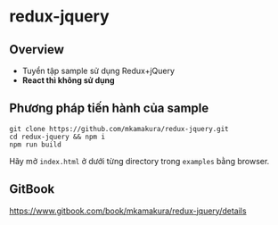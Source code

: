 # redux-jquery

## Overview
- Tuyển tập sample sử dụng Redux+jQuery
- **React thì không sử dụng**

## Phương pháp tiến hành của sample
```
git clone https://github.com/mkamakura/redux-jquery.git
cd redux-jquery && npm i
npm run build
```

Hãy mở `index.html` ở dưới từng directory trong `examples` bằng browser.

## GitBook
https://www.gitbook.com/book/mkamakura/redux-jquery/details
